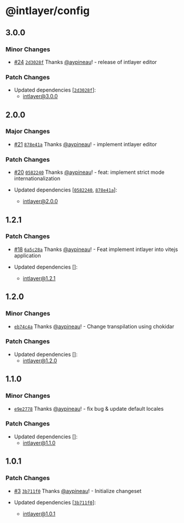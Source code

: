 # @intlayer/config

## 3.0.0

### Minor Changes

- [#24](https://github.com/aypineau/intlayer/pull/24) [`2d3028f`](https://github.com/aypineau/intlayer/commit/2d3028f85cc58e554f2a219bf3ceedbceac7c716) Thanks [@aypineau](https://github.com/aypineau)! - release of intlayer editor

### Patch Changes

- Updated dependencies [[`2d3028f`](https://github.com/aypineau/intlayer/commit/2d3028f85cc58e554f2a219bf3ceedbceac7c716)]:
  - intlayer@3.0.0

## 2.0.0

### Major Changes

- [#21](https://github.com/aypineau/intlayer/pull/21) [`878e41a`](https://github.com/aypineau/intlayer/commit/878e41a8309bfc3f191a5b09a50d0aced57d4ccc) Thanks [@aypineau](https://github.com/aypineau)! - implement intlayer editor

### Patch Changes

- [#20](https://github.com/aypineau/intlayer/pull/20) [`0582240`](https://github.com/aypineau/intlayer/commit/058224018537c06a95f5f8484213d20a00500c7a) Thanks [@aypineau](https://github.com/aypineau)! - feat: implement strict mode internationalization

- Updated dependencies [[`0582240`](https://github.com/aypineau/intlayer/commit/058224018537c06a95f5f8484213d20a00500c7a), [`878e41a`](https://github.com/aypineau/intlayer/commit/878e41a8309bfc3f191a5b09a50d0aced57d4ccc)]:
  - intlayer@2.0.0

## 1.2.1

### Patch Changes

- [#18](https://github.com/aypineau/intlayer/pull/18) [`6a5c28a`](https://github.com/aypineau/intlayer/commit/6a5c28a2d5916b3a6c4e91d48bcdd3e6158cfa87) Thanks [@aypineau](https://github.com/aypineau)! - Feat implement intlayer into vitejs application

- Updated dependencies []:
  - intlayer@1.2.1

## 1.2.0

### Minor Changes

- [`eb74c4a`](https://github.com/aypineau/intlayer/commit/eb74c4aa84b08b5f2dc1f8d13d91183328f4e285) Thanks [@aypineau](https://github.com/aypineau)! - Change transpilation using chokidar

### Patch Changes

- Updated dependencies []:
  - intlayer@1.2.0

## 1.1.0

### Minor Changes

- [`e9e2778`](https://github.com/aypineau/intlayer/commit/e9e2778bde46a9d3d2fd1570f47935b5bd4d6886) Thanks [@aypineau](https://github.com/aypineau)! - fix bug & update default locales

### Patch Changes

- Updated dependencies []:
  - intlayer@1.1.0

## 1.0.1

### Patch Changes

- [#3](https://github.com/aypineau/intlayer/pull/3) [`3b711f0`](https://github.com/aypineau/intlayer/commit/3b711f04c6e63f211e5c5d234fe5ee7dcf24bd38) Thanks [@aypineau](https://github.com/aypineau)! - Initialize changeset

- Updated dependencies [[`3b711f0`](https://github.com/aypineau/intlayer/commit/3b711f04c6e63f211e5c5d234fe5ee7dcf24bd38)]:
  - intlayer@1.0.1
